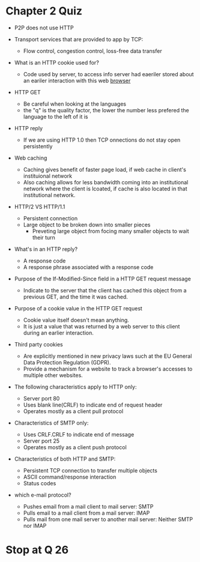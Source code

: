 # Chapter 2 Quiz

* P2P does not use HTTP 

* Transport services that are provided to app by TCP:
  * Flow control, congestion control, loss-free data transfer
 
* What is an HTTP cookie used for?
  * Code used by server, to access info server had eaeriler stored about an eariler interaction with this web <ins>browser</ins>

* HTTP GET
  * Be careful when looking at the languages
  * the "q" is the quality factor, the lower the number less prefered the language to the left of it is
 
* HTTP reply
  * If we are using HTTP 1.0 then TCP onnections do not stay open persistently
 
* Web caching
  * Caching gives benefit of faster page load, if web cache in client's instituional network
  * Also caching allows for less bandwidth coming into an institutional network where the client is lcoated, if cache is also located in that institutional network.
 
* HTTP/2 VS HTTP/1.1
  * Persistent connection
  * Large object to be broken down into smaller pieces
    * Preveting large object from focing many smaller objects to wait their turn
   
* What's in an HTTP reply?
  * A response code
  * A response phrase associated with a response code
 
* Purpose of the If-Modified-Since field in a HTTP GET request message
  * Indicate to the server that the client has cached this object from a previous GET, and the time it was cached.
 
* Purpose of a cookie value in the HTTP GET request
  * Cookie value itself doesn't mean anything.
  * It is just a value that was returned by a web server to this client during an earlier interaction.
 
* Third party cookies
  * Are explicitly mentioned in new privacy laws such at the EU General Data Protection Regulation (GDPR).
  * Provide a mechanism for a website to track a browser's accesses to multiple other websites.
 
* The following characteristics apply to HTTP only:
  * Server port 80
  * Uses blank line(CRLF) to indicate end of request header
  * Operates mostly as a client pull protocol
 
* Characteristics of SMTP only:
  * Uses CRLF.CRLF to indicate end of message
  * Server port 25
  * Operates mostly as a client push protocol
 
* Characteristics of both HTTP and SMTP:
  * Persistent TCP connection to transfer multiple objects
  * ASCII command/response interaction
  * Status codes

* which e-mail protocol?
  * Pushes email from a mail client to mail server: SMTP
  * Pulls email to a mail client from a mail server: IMAP
  * Pulls mail from one mail server to another mail server: Neither SMTP nor IMAP
 
 # Stop at Q 26
